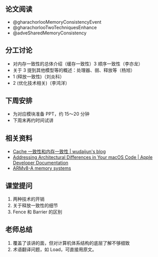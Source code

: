 ## 论文阅读

- @gharachorlooMemoryConsistencyEvent
- @gharachorlooTwoTechniquesEnhance
- @adveSharedMemoryConsistency

## 分工讨论

- 对内存一致性的总体介绍（缓存一致性）3 顺序一致性（李亦龙）
- 关于 3 提到其他模型等的概述：处理器、弱、释放等（杨旭）
- 1 (释放一致性)（刘炎科）
- 2 (优化技术相关)（李鸿洋）

## 下周安排

- 为对应模块准备 PPT，约 15～20 分钟
- 下周末再约时间试讲

## 相关资料

- [Cache 一致性和内存一致性 | wudaijun's blog](https://wudaijun.com/2019/04/cache-coherence-and-memory-consistency/)
- [Addressing Architectural Differences in Your macOS Code | Apple Developer Documentation](https://developer.apple.com/documentation/apple-silicon/addressing-architectural-differences-in-your-macos-code)
- [ARMv8-A memory systems](https://developer.arm.com/documentation/100941/latest/The-memory-model)

## 课堂提问

1. 两种技术的开销
1. 关于释放一致性的细节
1. Fence 和 Barrier 的区别

## 老师总结

1. 覆盖了该讲的面，但对计算机体系结构的底层了解不够细致
1. 术语翻译问题，如 Load，可直接用原文。
